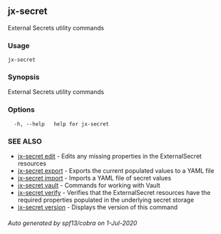 ## jx-secret

External Secrets utility commands

### Usage

```
jx-secret
```

### Synopsis

External Secrets utility commands

### Options

```
  -h, --help   help for jx-secret
```

### SEE ALSO

* [jx-secret edit](jx-secret_edit.md)	 - Edits any missing properties in the ExternalSecret resources
* [jx-secret export](jx-secret_export.md)	 - Exports the current populated values to a YAML file
* [jx-secret import](jx-secret_import.md)	 - Imports a YAML file of secret values
* [jx-secret vault](jx-secret_vault.md)	 - Commands for working with Vault
* [jx-secret verify](jx-secret_verify.md)	 - Verifies that the ExternalSecret resources have the required properties populated in the underlying secret storage
* [jx-secret version](jx-secret_version.md)	 - Displays the version of this command

###### Auto generated by spf13/cobra on 1-Jul-2020
